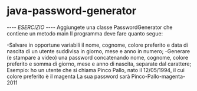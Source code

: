 # java-password-generator
 
-*-*-*- ESERCIZIO -*-*-*-
Aggiungete una classe PasswordGenerator che contiene un metodo main Il programma deve fare quanto segue:

-Salvare in opportune variabili il nome, cognome, colore preferito e data di nascita di un utente suddivisa in giorno, mese e anno in numero;
-Generare (e stampare a video) una password concatenando nome, cognome, colore preferito e somma di giorno, mese e anno di nascita, separate dal carattere; 
Esempio: ho un utente che si chiama Pinco Pallo, nato il 12/05/1994, il cui colore preferito è il magenta La sua password sarà Pinco-Pallo-magenta-2011
